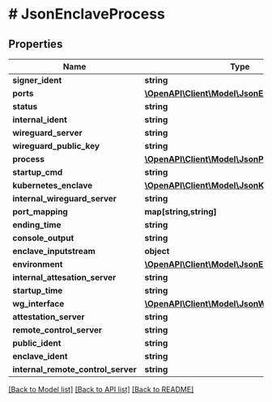 # # JsonEnclaveProcess

## Properties

Name | Type | Description | Notes
------------ | ------------- | ------------- | -------------
**signer_ident** | **string** |  | [optional]
**ports** | [**\OpenAPI\Client\Model\JsonEnclavePort[]**](JsonEnclavePort.md) |  | [optional]
**status** | **string** |  | [optional]
**internal_ident** | **string** |  | [optional]
**wireguard_server** | **string** |  | [optional]
**wireguard_public_key** | **string** |  | [optional]
**process** | [**\OpenAPI\Client\Model\JsonProcess**](JsonProcess.md) |  | [optional]
**startup_cmd** | **string** |  | [optional]
**kubernetes_enclave** | [**\OpenAPI\Client\Model\JsonKubernetesEnclave**](JsonKubernetesEnclave.md) |  | [optional]
**internal_wireguard_server** | **string** |  | [optional]
**port_mapping** | **map[string,string]** |  | [optional]
**ending_time** | **string** |  | [optional]
**console_output** | **string** |  | [optional]
**enclave_inputstream** | **object** |  | [optional]
**environment** | [**\OpenAPI\Client\Model\JsonEnvironment**](JsonEnvironment.md) |  | [optional]
**internal_attesation_server** | **string** |  | [optional]
**startup_time** | **string** |  | [optional]
**wg_interface** | [**\OpenAPI\Client\Model\JsonWireguardInterface**](JsonWireguardInterface.md) |  | [optional]
**attestation_server** | **string** |  | [optional]
**remote_control_server** | **string** |  | [optional]
**public_ident** | **string** |  | [optional]
**enclave_ident** | **string** |  | [optional]
**internal_remote_control_server** | **string** |  | [optional]

[[Back to Model list]](../../README.md#models) [[Back to API list]](../../README.md#endpoints) [[Back to README]](../../README.md)
